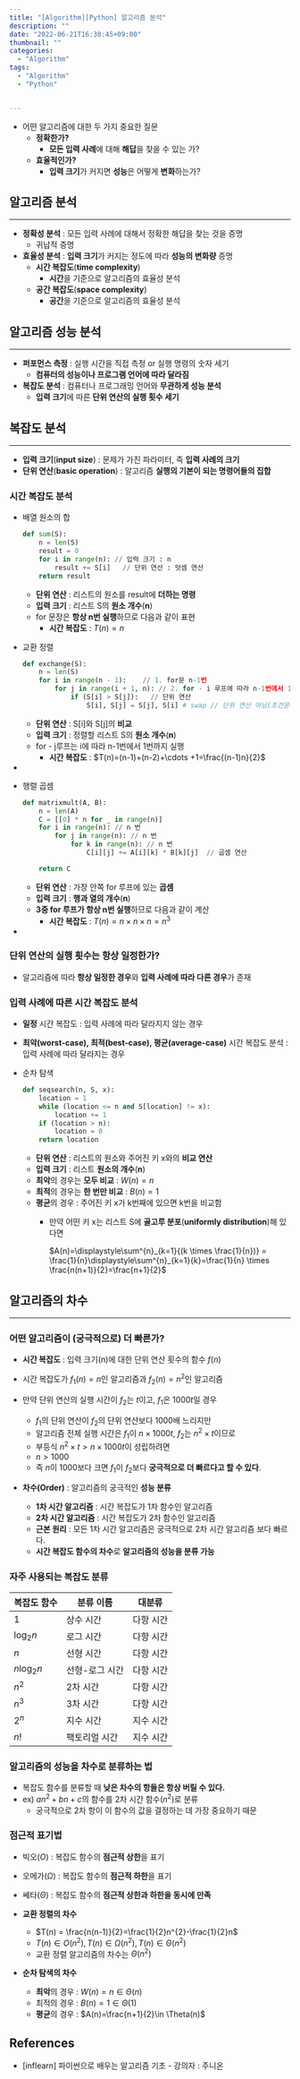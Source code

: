 ```yaml
---
title: "[Algorithm][Python] 알고리즘 분석"
description: ""
date: "2022-06-21T16:30:45+09:00"
thumbnail: ""
categories:
  - "Algorithm"
tags:
  - "Algorithm"
  - "Python"


---
```

<!--more-->

- 어떤 알고리즘에 대한 두 가지 중요한 질문
    - **정확한가?**
        - **모든 입력 사례**에 대해 **해답**을 찾을 수 있는 가?
    - **효율적인가?**
        - **입력 크기**가 커지면 **성능**은 어떻게 **변화**하는가?

## 알고리즘 분석

---

- **정확성 분석** : 모든 입력 사례에 대해서 정확한 해답을 찾는 것을 증명
    - 귀납적 증명
- **효율성 분석** : **입력 크기**가 커지는 정도에 따라 **성능의 변화량** 증명
    - **시간 복잡도**(**time complexity**)
        - **시간**을 기준으로 알고리즘의 효율성 분석
    - **공간 복잡도**(**space complexity**)
        - **공간**을 기준으로 알고리즘의 효율성 분석

## 알고리즘 성능 분석

---

- **퍼포먼스 측정** : 실행 시간을 직접 측정 or 실행 명령의 숫자 세기
    - **컴퓨터의 성능이나 프로그램 언어에 따라 달라짐**
- **복잡도 분석** : 컴퓨터나 프로그래밍 언어와 **무관하게 성능 분석**
    - **입력 크기**에 따른 **단위 연산의 실행 횟수 세기**

## 복잡도 분석

---

- **입력 크기**(**input size**) : 문제가 가진 파라미터, 즉 **입력 사례의 크기**
- **단위 연산**(**basic operation**) : 알고리즘 **실행의 기본이 되는 명령어들의 집합**

### 시간 복잡도 분석

- 배열 원소의 합
    
    ```python
    def sum(S):
    	n = len(S)
    	result = 0
    	for i in range(n): // 입력 크기 : n
    		result += S[i]   // 단위 연산 : 덧셈 연산
    	return result
    ```
    
    - **단위 연산** : 리스트의 원소를 result에 **더하는 명령**
    - **입력 크기** : 리스트 S의 **원소 개수**(**n**)
    - for 문장은 **항상 n번 실행**하므로 다음과 같이 표현
        - **시간 복잡도** : $T(n) =n$

- 교환 정렬
    
    ```python
    def exchange(S):
    	n = len(S)
    	for i in range(n - 1):    // 1. for문 n-1번 
    		for j in range(i + 1, n): // 2. for - i 루프에 따라 n-1번에서 1번까지 실행
    			if (S[i] > S[j]):   // 단위 연산
    				S[i], S[j] = S[j], S[i] # swap // 단위 연산 아님(조건문에 따라 연산 수행 유무)
    ```
    
    - **단위 연산** : S[i]와 S[j]의 **비교**
    - **입력 크기** : 정렬할 리스트 S의 **원소 개수**(**n**)
    - for - j루프는 i에 따라 n-1번에서 1번까지 실행
        - **시간 복잡도** : $T(n)=(n-1)+(n-2)+\cdots +1=\frac{(n-1)n}{2}$

-

- 행렬 곱셈
    
    ```python
    def matrixmult(A, B):
    	n = len(A)
    	C = [[0] * n for _ in range(n)] 
    	for i in range(n): // n 번
    		for j in range(n): // n 번
    			for k in range(n): // n 번
    				C[i][j] += A[i][k] * B[k][j]  // 곱셈 연산
    
    	return C
    ```
    
    - **단위 연산** : 가장 안쪽 for 루프에 있는 **곱셈**
    - **입력 크기** : **행과 열의 개수**(**n**)
    - **3중 for 루프가 항상 n번 실행**하므로 다음과 같이 계산
        - **시간 복잡도** : $T(n)=n \times n \times n=n^{3}$

-

### 단위 연산의 실행 횟수는 항상 일정한가?

- 알고리즘에 따라 **항상 일정한 경우**와 **입력 사례에 따라 다른 경우**가 존재

### 입력 사례에 따른 시간 복잡도 분석

- **일정** 시간 복잡도 : 입력 사례에 따라 달라지지 않는 경우
- **최악(worst-case), 최적(best-case), 평균(average-case)** 시간 복잡도 분석 : 입력 사례에 따라 달라지는 경우

- 순차 탐색
    
    ```python
    def seqsearch(n, S, x):
    	location = 1
    	while (location <= n and S[location] != x):
    		location += 1
    	if (location > n):
    		location = 0
    	return location
    ```
    
    - **단위 연산** : 리스트의 원소와 주어진 키 x와의 **비교 연산**
    - **입력 크기** : 리스트 **원소의 개수**(**n**)
    - **최악**의 경우는 **모두 비교** : $W(n)=n$
    - **최적**의 경우는 **한 번만 비교** : $B(n)=1$
    - **평균**의 경우 : 주어진 키 x가 k번째에 있으면 k번을 비교함
        - 만약 어떤 키 x는 리스트 S에 **골고루 분포**(**uniformly distribution**)해 있다면
            
            $A(n)=\displaystyle\sum^{n}_{k=1}{(k \times \frac{1}{n})} = \frac{1}{n}\displaystyle\sum^{n}_{k=1}{k}=\frac{1}{n} \times \frac{n(n+1)}{2}=\frac{n+1}{2}$
            

## 알고리즘의 차수

---

### 어떤 알고리즘이 (궁극적으로) 더 빠른가?

- **시간 복잡도** : 입력 크기(n)에 대한 단위 연산 횟수의 함수 $f(n)$
- 시간 복잡도가 $f_{1}(n)=n$인 알고리즘과 $f_{2}(n)=n^{2}$인 알고리즘
- 만약 단위 연산의 실행 시간이 $f_{2}$는 $t$이고, $f_{1}$은 $1000t$일 경우
    - $f_1$의 단위 연산이 $f_2$의 단위 연산보다 1000배 느리지만
    - 알고리즘 전체 실행 시간은 $f_1$이 $n\times 1000t$, $f_2$는 $n^2 \times t$이므로
    - 부등식 $n^2 \times t \gt n \times 1000t$이 성립하려면
    - $n \gt 1000$
    - 즉 $n$이 1000보다 크면 $f_1$이 $f_2$보다 **궁극적으로 더 빠르다고 할 수 있다**.
    
- **차수(Order)** : 알고리즘의 궁극적인 **성능 분류**
    - **1차 시간 알고리즘** : 시간 복잡도가 1차 함수인 알고리즘
    - **2차 시간 알고리즘** : 시간 복잡도가 2차 함수인 알고리즘
    - **근본 원리** : 모든 1차 시간 알고리즘은 궁극적으로 2차 시간 알고리즘 보다 빠르다.
    - **시간 복잡도 함수의 차수**로 **알고리즘의 성능을 분류 가능**

### 자주 사용되는 복잡도 분류

| 복잡도 함수         | 분류 이름 | 대분류 |
|----------------| --- | --- |
| 1              | 상수 시간 | 다항 시간 |
| $\log_{2}{n}$  | 로그 시간 | 다항 시간 |
| $n$            | 선형 시간 | 다항 시간 |
| $n\log_{2}{n}$ | 선형-로그 시간 | 다항 시간 |
| $n^2$          | 2차 시간 | 다항 시간 |
| $n^3$          | 3차 시간 | 다항 시간 |
| $2^n$          | 지수 시간 | 지수 시간 |
| $n!$           | 팩토리얼 시간 | 지수 시간 |

### 알고리즘의 성능을 차수로 분류하는 법

- 복잡도 함수를 분류할 때 **낮은 차수의 항들은 항상 버릴 수 있다.**
- ex) $an^{2}+bn+c$의 함수를 2차 시간 함수($n^2$)로 분류
    - 궁극적으로 2차 항이 이 함수의 값을 결정하는 데 가장 중요하기 때문

### 점근적 표기법

- 빅오($O$) : 복잡도 함수의 **점근적 상한**을 표기
- 오메가($\Omega$) : 복잡도 함수의 **점근적 하한**을 표기
- 쎄타($\Theta$) : 복잡도 함수의 **점근적 상한과 하한을 동시에 만족**

- **교환 정렬의 차수**
    - $T(n) = \frac{n(n-1)}{2}=\frac{1}{2}n^{2}-\frac{1}{2}n$
    - $T(n) \in O(n^2), T(n)\in \Omega(n^2), T(n)\in \Theta(n^2)$
    - 교환 정렬 알고리즘의 차수는 $\Theta(n^2)$

- **순차 탐색의 차수**
    - **최악**의 경우 : $W(n)=n \in \Theta(n)$
    - 최적의 경우 : $B(n) = 1 \in \Theta(1)$
    - **평균**의 경우 : $A(n)=\frac{n+1}{2}\in \Theta(n)$

## References

- [inflearn] 파이썬으로 배우는 알고리즘 기초 - 강의자 : 주니온